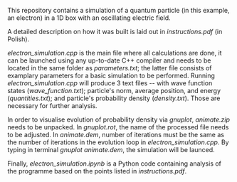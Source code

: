 This repository contains a simulation of a quantum particle (in this example, an electron) in a 1D box with an oscillating electric field.

A detailed description on how it was built is laid out in _instructions.pdf_ (in Polish).

_electron_simulation.cpp_ is the main file where all calculations are done, it can be launched using any up-to-date C++ compiler and needs to be located in the same folder as _parameters.txt_; the latter file consists of examplary parameters for a basic simulation to be performed. Running _electron_simulation.cpp_ will produce 3 text files -- with wave function states (_wave_function.txt_); particle's norm, average position, and energy (_quantities.txt_); and particle's probability density (_density.txt_). Those are necessary for further analysis.

In order to visualise evolution of probability density via _gnuplot_, _animate.zip_ needs to be unpacked. In _gnuplot.rot_, the name of the processed file needs to be adjusted. In _animate.dem_, number of iterations must be the same as the number of iterations in the evolution loop in _electron_simulation.cpp_. By typing in terminal _gnuplot animate.dem_, the simulation will be launced.

Finally, _electron_simulation.ipynb_ is a Python code containing analysis of the programme based on the points listed in _instructions.pdf_.
